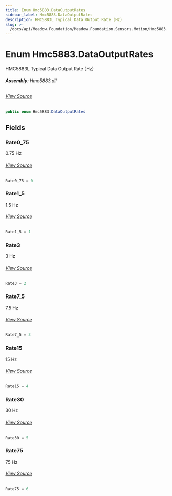 ```yaml
---
title: Enum Hmc5883.DataOutputRates
sidebar_label: Hmc5883.DataOutputRates
description: HMC5883L Typical Data Output Rate (Hz)
slug: >-
  /docs/api/Meadow.Foundation/Meadow.Foundation.Sensors.Motion/Hmc5883.DataOutputRates
---
```

# Enum Hmc5883.DataOutputRates
HMC5883L Typical Data Output Rate (Hz)

###### **Assembly**: Hmc5883.dll
###### [View Source](https://github.com/WildernessLabs/Meadow.Foundation.git/blob/develop/Source/Meadow.Foundation.Peripherals/Sensors.Motion.Hmc5883/Driver/Hmc5883.DataOutputRates.cs#L8)
```csharp title="Declaration"
public enum Hmc5883.DataOutputRates
```
## Fields
### Rate0_75
0.75 Hz
###### [View Source](https://github.com/WildernessLabs/Meadow.Foundation.git/blob/develop/Source/Meadow.Foundation.Peripherals/Sensors.Motion.Hmc5883/Driver/Hmc5883.DataOutputRates.cs#L13)
```csharp title="Declaration"
Rate0_75 = 0
```
### Rate1_5
1.5 Hz
###### [View Source](https://github.com/WildernessLabs/Meadow.Foundation.git/blob/develop/Source/Meadow.Foundation.Peripherals/Sensors.Motion.Hmc5883/Driver/Hmc5883.DataOutputRates.cs#L18)
```csharp title="Declaration"
Rate1_5 = 1
```
### Rate3
3 Hz
###### [View Source](https://github.com/WildernessLabs/Meadow.Foundation.git/blob/develop/Source/Meadow.Foundation.Peripherals/Sensors.Motion.Hmc5883/Driver/Hmc5883.DataOutputRates.cs#L23)
```csharp title="Declaration"
Rate3 = 2
```
### Rate7_5
7.5 Hz
###### [View Source](https://github.com/WildernessLabs/Meadow.Foundation.git/blob/develop/Source/Meadow.Foundation.Peripherals/Sensors.Motion.Hmc5883/Driver/Hmc5883.DataOutputRates.cs#L28)
```csharp title="Declaration"
Rate7_5 = 3
```
### Rate15
15 Hz
###### [View Source](https://github.com/WildernessLabs/Meadow.Foundation.git/blob/develop/Source/Meadow.Foundation.Peripherals/Sensors.Motion.Hmc5883/Driver/Hmc5883.DataOutputRates.cs#L33)
```csharp title="Declaration"
Rate15 = 4
```
### Rate30
30 Hz
###### [View Source](https://github.com/WildernessLabs/Meadow.Foundation.git/blob/develop/Source/Meadow.Foundation.Peripherals/Sensors.Motion.Hmc5883/Driver/Hmc5883.DataOutputRates.cs#L38)
```csharp title="Declaration"
Rate30 = 5
```
### Rate75
75 Hz
###### [View Source](https://github.com/WildernessLabs/Meadow.Foundation.git/blob/develop/Source/Meadow.Foundation.Peripherals/Sensors.Motion.Hmc5883/Driver/Hmc5883.DataOutputRates.cs#L43)
```csharp title="Declaration"
Rate75 = 6
```
